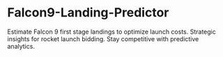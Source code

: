 # Falcon9-Landing-Predictor
Estimate Falcon 9 first stage landings to optimize launch costs. Strategic insights for rocket launch bidding. Stay competitive with predictive analytics.
